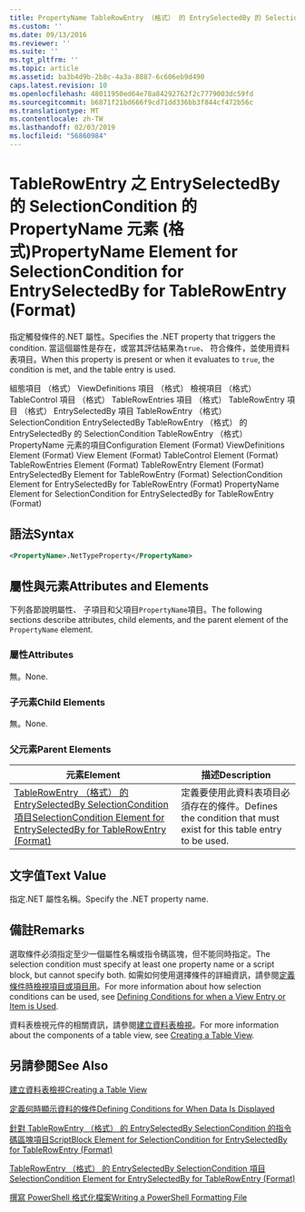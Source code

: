```yaml
---
title: PropertyName TableRowEntry （格式） 的 EntrySelectedBy 的 SelectionCondition 的項目 |Microsoft Docs
ms.custom: ''
ms.date: 09/13/2016
ms.reviewer: ''
ms.suite: ''
ms.tgt_pltfrm: ''
ms.topic: article
ms.assetid: ba3b4d9b-2b8c-4a3a-8887-6c606eb9d490
caps.latest.revision: 10
ms.openlocfilehash: 48011950ed64e78a84292762f2c7779003dc59fd
ms.sourcegitcommit: b6871f21bd666f9cd71dd336bb3f844cf472b56c
ms.translationtype: MT
ms.contentlocale: zh-TW
ms.lasthandoff: 02/03/2019
ms.locfileid: "56860984"
---
```

# <a name="propertyname-element-for-selectioncondition-for-entryselectedby-for-tablerowentry-format"></a><span data-ttu-id="d24d8-102">TableRowEntry 之 EntrySelectedBy 的 SelectionCondition 的 PropertyName 元素 (格式)</span><span class="sxs-lookup"><span data-stu-id="d24d8-102">PropertyName Element for SelectionCondition for EntrySelectedBy for TableRowEntry (Format)</span></span>

<span data-ttu-id="d24d8-103">指定觸發條件的.NET 屬性。</span><span class="sxs-lookup"><span data-stu-id="d24d8-103">Specifies the .NET property that triggers the condition.</span></span> <span data-ttu-id="d24d8-104">當這個屬性是存在，或當其評估結果為`true`、 符合條件，並使用資料表項目。</span><span class="sxs-lookup"><span data-stu-id="d24d8-104">When this property is present or when it evaluates to `true`, the condition is met, and the table entry is used.</span></span>

<span data-ttu-id="d24d8-105">組態項目 （格式） ViewDefinitions 項目 （格式） 檢視項目 （格式） TableControl 項目 （格式） TableRowEntries 項目 （格式） TableRowEntry 項目 （格式） EntrySelectedBy 項目 TableRowEntry （格式）SelectionCondition EntrySelectedBy TableRowEntry （格式） 的 EntrySelectedBy 的 SelectionCondition TableRowEntry （格式） PropertyName 元素的項目</span><span class="sxs-lookup"><span data-stu-id="d24d8-105">Configuration Element (Format) ViewDefinitions Element (Format) View Element (Format) TableControl Element (Format) TableRowEntries Element (Format) TableRowEntry Element (Format) EntrySelectedBy Element for TableRowEntry (Format) SelectionCondition Element for EntrySelectedBy for TableRowEntry (Format) PropertyName Element for SelectionCondition for EntrySelectedBy for TableRowEntry (Format)</span></span>

## <a name="syntax"></a><span data-ttu-id="d24d8-106">語法</span><span class="sxs-lookup"><span data-stu-id="d24d8-106">Syntax</span></span>

```xml
<PropertyName>.NetTypeProperty</PropertyName>
```

## <a name="attributes-and-elements"></a><span data-ttu-id="d24d8-107">屬性與元素</span><span class="sxs-lookup"><span data-stu-id="d24d8-107">Attributes and Elements</span></span>

<span data-ttu-id="d24d8-108">下列各節說明屬性、 子項目和父項目`PropertyName`項目。</span><span class="sxs-lookup"><span data-stu-id="d24d8-108">The following sections describe attributes, child elements, and the parent element of the `PropertyName` element.</span></span>

### <a name="attributes"></a><span data-ttu-id="d24d8-109">屬性</span><span class="sxs-lookup"><span data-stu-id="d24d8-109">Attributes</span></span>

<span data-ttu-id="d24d8-110">無。</span><span class="sxs-lookup"><span data-stu-id="d24d8-110">None.</span></span>

### <a name="child-elements"></a><span data-ttu-id="d24d8-111">子元素</span><span class="sxs-lookup"><span data-stu-id="d24d8-111">Child Elements</span></span>

<span data-ttu-id="d24d8-112">無。</span><span class="sxs-lookup"><span data-stu-id="d24d8-112">None.</span></span>

### <a name="parent-elements"></a><span data-ttu-id="d24d8-113">父元素</span><span class="sxs-lookup"><span data-stu-id="d24d8-113">Parent Elements</span></span>

|<span data-ttu-id="d24d8-114">元素</span><span class="sxs-lookup"><span data-stu-id="d24d8-114">Element</span></span>|<span data-ttu-id="d24d8-115">描述</span><span class="sxs-lookup"><span data-stu-id="d24d8-115">Description</span></span>|
|-------------|-----------------|
|[<span data-ttu-id="d24d8-116">TableRowEntry （格式） 的 EntrySelectedBy SelectionCondition 項目</span><span class="sxs-lookup"><span data-stu-id="d24d8-116">SelectionCondition Element for EntrySelectedBy for TableRowEntry (Format)</span></span>](./selectioncondition-element-for-entryselectedby-for-tablecontrol-format.md)|<span data-ttu-id="d24d8-117">定義要使用此資料表項目必須存在的條件。</span><span class="sxs-lookup"><span data-stu-id="d24d8-117">Defines the condition that must exist for this table entry to be used.</span></span>|

## <a name="text-value"></a><span data-ttu-id="d24d8-118">文字值</span><span class="sxs-lookup"><span data-stu-id="d24d8-118">Text Value</span></span>

<span data-ttu-id="d24d8-119">指定.NET 屬性名稱。</span><span class="sxs-lookup"><span data-stu-id="d24d8-119">Specify the .NET property name.</span></span>

## <a name="remarks"></a><span data-ttu-id="d24d8-120">備註</span><span class="sxs-lookup"><span data-stu-id="d24d8-120">Remarks</span></span>

<span data-ttu-id="d24d8-121">選取條件必須指定至少一個屬性名稱或指令碼區塊，但不能同時指定。</span><span class="sxs-lookup"><span data-stu-id="d24d8-121">The selection condition must specify at least one property name or a script block, but cannot specify both.</span></span> <span data-ttu-id="d24d8-122">如需如何使用選擇條件的詳細資訊，請參閱[定義條件時檢視項目或項目用](./defining-conditions-for-displaying-data.md)。</span><span class="sxs-lookup"><span data-stu-id="d24d8-122">For more information about how selection conditions can be used, see [Defining Conditions for when a View Entry or Item is Used](./defining-conditions-for-displaying-data.md).</span></span>

<span data-ttu-id="d24d8-123">資料表檢視元件的相關資訊，請參閱[建立資料表檢視](./creating-a-table-view.md)。</span><span class="sxs-lookup"><span data-stu-id="d24d8-123">For more information about the components of a table view, see [Creating a Table View](./creating-a-table-view.md).</span></span>

## <a name="see-also"></a><span data-ttu-id="d24d8-124">另請參閱</span><span class="sxs-lookup"><span data-stu-id="d24d8-124">See Also</span></span>

[<span data-ttu-id="d24d8-125">建立資料表檢視</span><span class="sxs-lookup"><span data-stu-id="d24d8-125">Creating a Table View</span></span>](./creating-a-table-view.md)

[<span data-ttu-id="d24d8-126">定義何時顯示資料的條件</span><span class="sxs-lookup"><span data-stu-id="d24d8-126">Defining Conditions for When Data Is Displayed</span></span>](./defining-conditions-for-displaying-data.md)

[<span data-ttu-id="d24d8-127">針對 TableRowEntry （格式） 的 EntrySelectedBy SelectionCondition 的指令碼區塊項目</span><span class="sxs-lookup"><span data-stu-id="d24d8-127">ScriptBlock Element for SelectionCondition for EntrySelectedBy for TableRowEntry (Format)</span></span>](./scriptblock-element-for-selectioncondition-for-entryselectedby-for-tablecontrol-format.md)

[<span data-ttu-id="d24d8-128">TableRowEntry （格式） 的 EntrySelectedBy SelectionCondition 項目</span><span class="sxs-lookup"><span data-stu-id="d24d8-128">SelectionCondition Element for EntrySelectedBy for TableRowEntry (Format)</span></span>](./selectioncondition-element-for-entryselectedby-for-tablecontrol-format.md)

[<span data-ttu-id="d24d8-129">撰寫 PowerShell 格式化檔案</span><span class="sxs-lookup"><span data-stu-id="d24d8-129">Writing a PowerShell Formatting File</span></span>](./writing-a-powershell-formatting-file.md)
